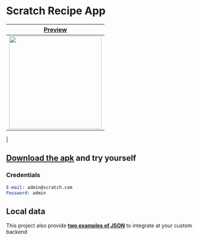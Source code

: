 # Scratch Recipe App

| [**Preview**](https://www.invisionapp.com/inside-design/design-resources/scratch-recipe-ui-kit/)| 
|-------------| 
|<img src="https://media.giphy.com/media/wwDCXaxaeBLGA5Y5sT/giphy.gif?cid=790b7611a3b3d154b21ac3f1ba189cba4c07fc754844c455&rid=giphy.gif&ct=g" width="250"  />
|

## [**Download the apk**](https://github.com/JoaoVictorArruda/scratch-recipe-app/blob/master/apk/scratch-recipe.apk) and try yourself
### Credentials
```email
E-mail: admin@scratch.com
Password: admin
```

## Local data
This project also provide [**two examples of JSON**](https://github.com/JoaoVictorArruda/scratch-recipe-app/tree/master/local_data) to integrate at your custom backend